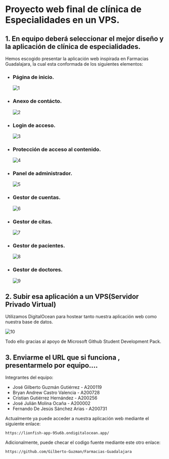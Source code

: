 # Proyecto web final de clínica de Especialidades en un VPS.

## 1. En equipo deberá seleccionar el mejor diseño y la aplicación de clínica de especialidades.

Hemos escogido presentar la aplicación web inspirada en Farmacias Guadalajara, la cual esta conformada de los siguientes elementos:

- ### Página de inicio.

  ![1](imgs/1.jpeg)

- ### Anexo de contácto.

  ![2](imgs/2.jpeg)

- ### Login de acceso.

  ![3](imgs/3.jpeg)

- ### Protección de acceso al contenido.

  ![4](imgs/4.jpeg)

- ### Panel de administrador.

  ![5](imgs/5.jpeg)

- ### Gestor de cuentas.

  ![6](imgs/6.jpeg)

- ### Gestor de citas.

  ![7](imgs/7.jpeg)

- ### Gestor de pacientes.

  ![8](imgs/8.jpeg)

- ### Gestor de doctores.

  ![9](imgs/9.jpeg)

## 2. Subir esa aplicación a un VPS(Servidor Privado Virtual)

Utilizamos DigitalOcean para hostear tanto nuestra aplicación web como nuestra base de datos.

![10](imgs/10.jpeg)

Todo ello gracias al apoyo de Microsoft Github Student Development Pack.

## 3. Enviarme el URL que si funciona , presentarmelo por equipo....

Integrantes del equipo:

- José Gilberto Guzmán Gutiérrez - A200119
- Bryan Andrew Castro Valencia - A200728
- Cristian Gutiérrez Hernández - A200256
- José Julián Molina Ocaña - A200002
- Fernando De Jesús Sánchez Arias - A200731

Actualmente ya puede acceder a nuestra aplicación web mediante el siguiente enlace:

    https://lionfish-app-95u6b.ondigitalocean.app/

Adicionalmente, puede checar el codigo fuente mediante este otro enlace:

    https://github.com/Gilberto-Guzman/Farmacias-Guadalajara
